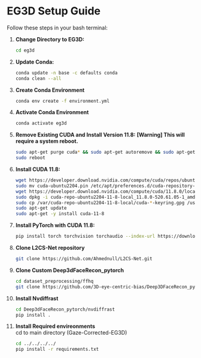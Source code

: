 # EG3D Setup Guide

Follow these steps in your bash terminal:

1. **Change Directory to EG3D:**
   ```bash
   cd eg3d
   ```
2. **Update Conda:**
   ```bash
   conda update -n base -c defaults conda
   conda clean --all
   ```
3. **Create Conda Environment**
   ```bash
   conda env create -f environment.yml
   ```
4. **Activate Conda Environment**
   ```bash
   conda activate eg3d
   ```
5. **Remove Existing CUDA and Install Version 11.8:**
   **[Warning] This will require a system reboot.**
   ```bash
   sudo apt-get purge cuda* && sudo apt-get autoremove && sudo apt-get autoclean && sudo rm -rf /usr/local/cuda*
   sudo reboot
   ```
6. **Install CUDA 11.8:**
   ```bash
   wget https://developer.download.nvidia.com/compute/cuda/repos/ubuntu2204/x86_64/cuda-ubuntu2204.pin
   sudo mv cuda-ubuntu2204.pin /etc/apt/preferences.d/cuda-repository-pin-600
   wget https://developer.download.nvidia.com/compute/cuda/11.8.0/local_installers/cuda-repo-ubuntu2204-11-8-local_11.8.0-520.61.05-1_amd64.deb
   sudo dpkg -i cuda-repo-ubuntu2204-11-8-local_11.8.0-520.61.05-1_amd64.deb
   sudo cp /var/cuda-repo-ubuntu2204-11-8-local/cuda-*-keyring.gpg /usr/share/keyrings/
   sudo apt-get update
   sudo apt-get -y install cuda-11-8
   ```
7. **Install PyTorch with CUDA 11.8:**
   ```bash
   pip install torch torchvision torchaudio --index-url https://download.pytorch.org/whl/cu118 --default-timeout=150
   ```
8. **Clone L2CS-Net repository**
   ```bash
   git clone https://github.com/Ahmednull/L2CS-Net.git
   ```
9. **Clone Custom Deep3dFaceRecon_pytorch**
   ```bash
   cd dataset_preprocessing/ffhq
   git clone https://github.com/3D-eye-centric-bias/Deep3DFaceRecon_pytorch.git
   ```
10. **Install Nvdiffrast**
    ```bash
    cd Deep3dFaceRecon_pytorch/nvdiffrast
    pip install .
    ```
11. **Install Required envireonments**  
    cd to main directory (Gaze-Corrected-EG3D)
    ```bash
    cd ../../../../
    pip install -r requirements.txt
    ```
